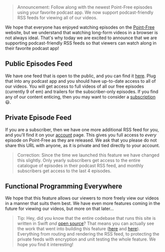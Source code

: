 > Announcement: Follow along with the newest Point-Free episodes using your favorite podcast app. We
> now support podcast-friendly RSS feeds for viewing all of our videos.

We hope that everyone has enjoyed watching episodes on the [Point-Free](/) website, but we
understand that watching long-form videos in a browser is not always ideal. That's why today we are
excited to announce that we are supporting podcast-friendly RSS feeds so that viewers can watch
along in their favorite podcast app!

## Public Episodes Feed

We have one feed that is open to the public, and you can find it [here](/feed/episodes.xml).
Plug that into any podcast app and you should have up-to-date access to all of our videos. You will
get access to full videos of all our free episodes (currently 9 of em) and trailers for the
subscriber-only episodes. If you find any of our content enticing, then you may want to consider a
[subscription](/pricing) 😃.

## Private Episode Feed

If you are a subscriber, then we have one more additional RSS feed for you, and you'll find it on
your [account](/account) page. This gives you full access to _every_ episode on Point-Free
as they are released. We ask that you please do not share this URL with anyone, as it is private and
tied directly to your account.

> Correction: Since the time we launched this feature we have changed this slightly. Only yearly
> subscribers get access to the entire catalogue of episodes in their podcast RSS feed, and monthly
> subscribers get access to the last 4 episodes.

## Functional Programming Everywhere

We hope that this feature allows our viewers to more freely view our videos in a manner that suits them
best. We have even more features coming in the future for viewing our videos, but more on that later...

> Tip: Hey, did you know that the entire codebase that runs this site is written in Swift _and_
> [open source](https://github.com/pointfreeco/pointfreeco)? That means you can actually see the
> work that went into building this feature
> ([here](https://github.com/pointfreeco/pointfreeco/pull/312) and
> [here](https://github.com/pointfreeco/pointfreeco/pull/317)). Everything from routing and
> rendering the RSS feed, to protecting the private feeds with encryption and unit testing the whole
> feature. We hope you find it interesting!
